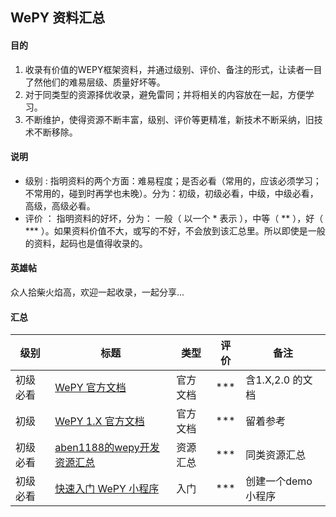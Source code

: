 ## WePY 资料汇总

 #### 目的
1. 收录有价值的WEPY框架资料，并通过级别、评价、备注的形式，让读者一目了然他们的难易层级、质量好坏等。
2. 对于同类型的资源择优收录，避免雷同；并将相关的内容放在一起，方便学习。
3. 不断维护，使得资源不断丰富，级别、评价等更精准，新技术不断采纳，旧技术不断移除。
 
 #### 说明
 - 级别 : 
 指明资料的两个方面：难易程度；是否必看（常用的，应该必须学习；不常用的，碰到时再学也未晚）。分为：初级，初级必看，中级，中级必看，高级，高级必看。
 - 评价 ：
 指明资料的好坏，分为： 一般（ 以一个 * 表示  ），中等（ ** ），好（ *** ）。如果资料价值不大，或写的不好，不会放到该汇总里。所以即使是一般的资料，起码也是值得收录的。
 
 #### 英雄帖
 众人拾柴火焰高，欢迎一起收录，一起分享...
 
 #### 汇总
 
 级别  | 标题    | 类型  | 评价 | 备注   
 ----- |--------| ------|-----|-------
初级必看 | [WePY 官方文档](https://wepyjs.github.io/wepy-docs/index.html) | 官方文档 | *** | 含1.X,2.0 的文档 
初级 | [WePY 1.X 官方文档](https://tencent.github.io/wepy/donate.html) | 官方文档 | *** | 留着参考
初级必看 | [aben1188的wepy开发资源汇总](https://github.com/aben1188/awesome-wepy) | 资源汇总 | *** | 同类资源汇总
初级必看 | [快速入门 WePY 小程序](https://my.oschina.net/wangnian/blog/2245468) | 入门 | *** | 创建一个demo小程序

